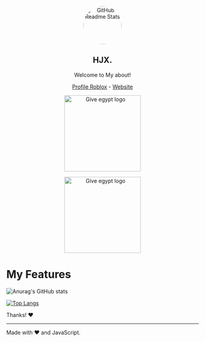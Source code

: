 <p align="center">
 <img width="100px" src="https://media.discordapp.net/attachments/865426818084372500/917739012641406996/a_5f95010b76faa94aabf0855585a7ba71.gif" style="border-radius: 203px;" align="center" alt="GitHub Readme Stats" />
 <h2 align="center">HJX.</h2>
 <p align="center">Welcome to My about!</p>
</p>


  <p align="center">
    <a href="https://web.roblox.com/users/701917715/profile">Profile Roblox</a>
  -
   <a href="https://hjx.arb2.repl.co/">Website</a>
 
</p>
<p align="center">
<a href="?utm_source">
<img src="https://cdn2.iconfinder.com/data/icons/world-monuments-and-travel/64/Travel-50-256.png" alt="Give egypt logo" width="200" />
</a>
<p align="center">
<a href="?utm_source">
<img src="https://cdn1.iconfinder.com/data/icons/world-landmark-vol-1/512/19-cairo-egypt-pyramids-giza-256.png" alt="Give egypt logo" width="200" />
</a>

# My Features
![Anurag's GitHub stats](https://github-readme-stats.vercel.app/api?username=devtool877&bg_color=30,e96443,904e95&title_color=fff&text_color=fff)

[![Top Langs](https://github-readme-stats.vercel.app/api/top-langs/?username=devtool877&bg_color=30,e96443,904e95&title_color=fff&text_color=fff)](?utm_source)




Thanks! :heart:

---

Made with :heart: and JavaScript.
